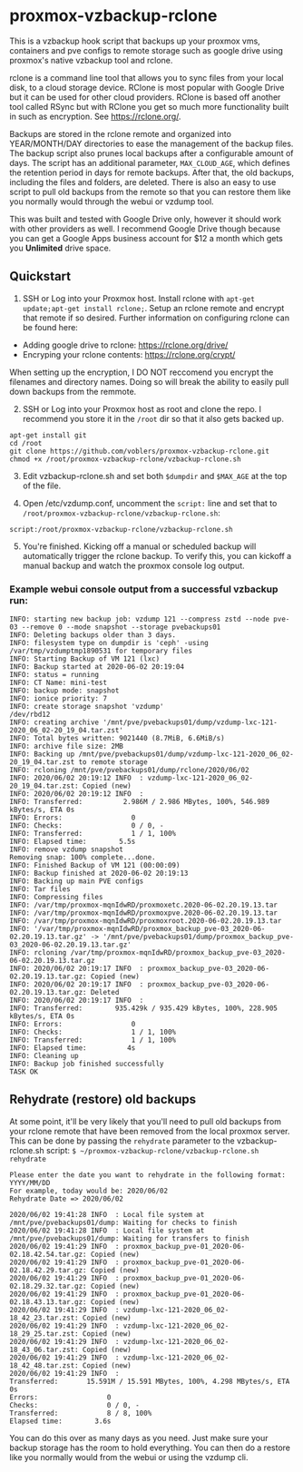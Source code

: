 # proxmox-vzbackup-rclone

This is a vzbackup hook script that backups up your proxmox vms, containers and pve configs to remote storage such as google drive using proxmox's native vzbackup tool and rclone.

rclone is a command line tool that allows you to sync files from your local disk, to a cloud storage device. RClone is most popular with Google Drive but it can be used for other cloud providers. RClone is based off another tool called RSync but with RClone you get so much more functionality built in such as encryption. See https://rclone.org/.

Backups are stored in the rclone remote and organized into YEAR/MONTH/DAY directories to ease the management of the backup files. The backup script also prunes local backups after a configurable amount of days. The script has an additional parameter, `MAX_CLOUD_AGE`, which defines the retention period in days for remote backups. After that, the old backups, including the files and folders, are deleted. There is also an easy to use script to pull old backups from the remote so that you can restore them like you normally would through the webui or vzdump tool.

This was built and tested with Google Drive only, however it should work with other providers as well. I recommend Google Drive though because you can get a Google Apps business account for $12 a month which gets you **Unlimited** drive space.

## Quickstart

1. SSH or Log into your Proxmox host. Install rclone with `apt-get update;apt-get install rclone;`.
Setup an rclone remote and encrypt that remote if so desired. Further information on configuring rclone can be found here:
 - Adding google drive to rclone: https://rclone.org/drive/
 - Encryping your rclone contents: https://rclone.org/crypt/

When setting up the encryption, I DO NOT reccomend you encrypt the filenames and directory names. Doing so will break the ability to easily pull down backups from the remmote.

2. SSH or Log into your Proxmox host as root and clone the repo. I recommend you store it in the `/root` dir so that it also gets backed up.
```
apt-get install git
cd /root
git clone https://github.com/voblers/proxmox-vzbackup-rclone.git
chmod +x /root/proxmox-vzbackup-rclone/vzbackup-rclone.sh
```

3. Edit vzbackup-rclone.sh and set both `$dumpdir` and `$MAX_AGE` at the top of the file. 

4. Open /etc/vzdump.conf, uncomment the `script:` line and set that to `/root/proxmox-vzbackup-rclone/vzbackup-rclone.sh`:
```
script:/root/proxmox-vzbackup-rclone/vzbackup-rclone.sh
```

5. You're finished. Kicking off a manual or scheduled backup will automatically trigger the rclone backup. To verify this, you can kickoff a manual backup and watch the proxmox console log output.

### Example webui console output from a successful vzbackup run:

```
INFO: starting new backup job: vzdump 121 --compress zstd --node pve-03 --remove 0 --mode snapshot --storage pvebackups01
INFO: Deleting backups older than 3 days.
INFO: filesystem type on dumpdir is 'ceph' -using /var/tmp/vzdumptmp1890531 for temporary files
INFO: Starting Backup of VM 121 (lxc)
INFO: Backup started at 2020-06-02 20:19:04
INFO: status = running
INFO: CT Name: mini-test
INFO: backup mode: snapshot
INFO: ionice priority: 7
INFO: create storage snapshot 'vzdump'
/dev/rbd12
INFO: creating archive '/mnt/pve/pvebackups01/dump/vzdump-lxc-121-2020_06_02-20_19_04.tar.zst'
INFO: Total bytes written: 9021440 (8.7MiB, 6.6MiB/s)
INFO: archive file size: 2MB
INFO: Backing up /mnt/pve/pvebackups01/dump/vzdump-lxc-121-2020_06_02-20_19_04.tar.zst to remote storage
INFO: rcloning /mnt/pve/pvebackups01/dump/rclone/2020/06/02
INFO: 2020/06/02 20:19:12 INFO  : vzdump-lxc-121-2020_06_02-20_19_04.tar.zst: Copied (new)
INFO: 2020/06/02 20:19:12 INFO  : 
INFO: Transferred:   	    2.986M / 2.986 MBytes, 100%, 546.989 kBytes/s, ETA 0s
INFO: Errors:                 0
INFO: Checks:                 0 / 0, -
INFO: Transferred:            1 / 1, 100%
INFO: Elapsed time:        5.5s
INFO: remove vzdump snapshot
Removing snap: 100% complete...done.
INFO: Finished Backup of VM 121 (00:00:09)
INFO: Backup finished at 2020-06-02 20:19:13
INFO: Backing up main PVE configs
INFO: Tar files
INFO: Compressing files
INFO: /var/tmp/proxmox-mqnIdwRD/proxmoxetc.2020-06-02.20.19.13.tar
INFO: /var/tmp/proxmox-mqnIdwRD/proxmoxpve.2020-06-02.20.19.13.tar
INFO: /var/tmp/proxmox-mqnIdwRD/proxmoxroot.2020-06-02.20.19.13.tar
INFO: '/var/tmp/proxmox-mqnIdwRD/proxmox_backup_pve-03_2020-06-02.20.19.13.tar.gz' -> '/mnt/pve/pvebackups01/dump/proxmox_backup_pve-03_2020-06-02.20.19.13.tar.gz'
INFO: rcloning /var/tmp/proxmox-mqnIdwRD/proxmox_backup_pve-03_2020-06-02.20.19.13.tar.gz
INFO: 2020/06/02 20:19:17 INFO  : proxmox_backup_pve-03_2020-06-02.20.19.13.tar.gz: Copied (new)
INFO: 2020/06/02 20:19:17 INFO  : proxmox_backup_pve-03_2020-06-02.20.19.13.tar.gz: Deleted
INFO: 2020/06/02 20:19:17 INFO  : 
INFO: Transferred:   	  935.429k / 935.429 kBytes, 100%, 228.905 kBytes/s, ETA 0s
INFO: Errors:                 0
INFO: Checks:                 1 / 1, 100%
INFO: Transferred:            1 / 1, 100%
INFO: Elapsed time:          4s
INFO: Cleaning up
INFO: Backup job finished successfully
TASK OK
```

## Rehydrate (restore) old backups

At some point, it'll be very likely that you'll need to pull old backups from your rclone remote that have been removed from the local proxmox server. This can be done by passing the `rehydrate` parameter to the vzbackup-rclone.sh script:
`$ ~/proxmox-vzbackup-rclone/vzbackup-rclone.sh rehydrate`
```
Please enter the date you want to rehydrate in the following format: YYYY/MM/DD
For example, today would be: 2020/06/02
Rehydrate Date => 2020/06/02

2020/06/02 19:41:28 INFO  : Local file system at /mnt/pve/pvebackups01/dump: Waiting for checks to finish
2020/06/02 19:41:28 INFO  : Local file system at /mnt/pve/pvebackups01/dump: Waiting for transfers to finish
2020/06/02 19:41:29 INFO  : proxmox_backup_pve-01_2020-06-02.18.42.54.tar.gz: Copied (new)
2020/06/02 19:41:29 INFO  : proxmox_backup_pve-01_2020-06-02.18.42.29.tar.gz: Copied (new)
2020/06/02 19:41:29 INFO  : proxmox_backup_pve-01_2020-06-02.18.29.32.tar.gz: Copied (new)
2020/06/02 19:41:29 INFO  : proxmox_backup_pve-01_2020-06-02.18.43.13.tar.gz: Copied (new)
2020/06/02 19:41:29 INFO  : vzdump-lxc-121-2020_06_02-18_42_23.tar.zst: Copied (new)
2020/06/02 19:41:29 INFO  : vzdump-lxc-121-2020_06_02-18_29_25.tar.zst: Copied (new)
2020/06/02 19:41:29 INFO  : vzdump-lxc-121-2020_06_02-18_43_06.tar.zst: Copied (new)
2020/06/02 19:41:29 INFO  : vzdump-lxc-121-2020_06_02-18_42_48.tar.zst: Copied (new)
2020/06/02 19:41:29 INFO  :
Transferred:       15.591M / 15.591 MBytes, 100%, 4.298 MBytes/s, ETA 0s
Errors:                 0
Checks:                 0 / 0, -
Transferred:            8 / 8, 100%
Elapsed time:        3.6s
```

You can do this over as many days as you need. Just make sure your backup storage has the room to hold everything. You can then do a restore like you normally would from the webui or using the vzdump cli.
